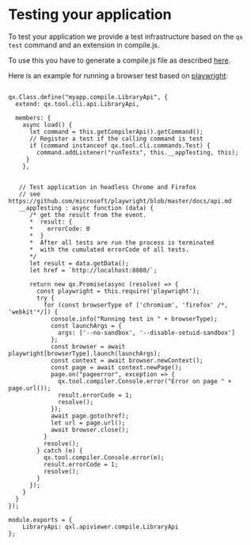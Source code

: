 # Testing your application

To test your application we provide a test infrastructure based on the `qx test` command and an extension in compile.js.

To use this you have to generate a compile.js file as described [here](../compiler/configuration/api.md#compile.js).

Here is an example for running a browser test based on [playwright](https://www.npmjs.com/package/playwright):

```

qx.Class.define("myapp.compile.LibraryApi", {
  extend: qx.tool.cli.api.LibraryApi,

  members: {
    async load() {
      let command = this.getCompilerApi().getCommand();
      // Register a test if the calling command is test
      if (command instanceof qx.tool.cli.commands.Test) {
        command.addListener("runTests", this.__appTesting, this);
     }
    },


   // Test application in headless Chrome and Firefox
   // see https://github.com/microsoft/playwright/blob/master/docs/api.md
   __appTesting : async function (data) {
      /* get the result from the event.
      *  result: {
      *    errorCode: 0 
      *  }
      *  After all tests are run the process is terminated 
      *  with the cumulated errorCode of all tests.
      */
	  let result = data.getData();
      let href = `http://localhost:8080/`;

      return new qx.Promise(async (resolve) => {
        const playwright = this.require('playwright');
        try {
          for (const browserType of ['chromium', 'firefox' /*, 'webkit'*/]) {
            console.info("Running test in " + browserType);
            const launchArgs = {
              args: ['--no-sandbox', '--disable-setuid-sandbox']
            };
            const browser = await playwright[browserType].launch(launchArgs);
            const context = await browser.newContext();
            const page = await context.newPage();
            page.on("pageerror", exception => {
              qx.tool.compiler.Console.error("Error on page " + page.url());
              result.errorCode = 1;
              resolve();
            });
            await page.goto(href);
            let url = page.url();
            await browser.close();
          }
          resolve();
        } catch (e) {
          qx.tool.compiler.Console.error(e);
          result.errorCode = 1;
          resolve();
        }
      });
    }
  }
});

module.exports = {
    LibraryApi: qxl.apiviewer.compile.LibraryApi
};

```



